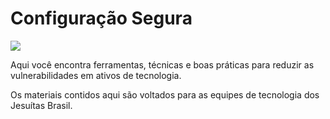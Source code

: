 # Configuração Segura

![](/img/config_segura.jpg)

Aqui você encontra ferramentas, técnicas e boas práticas para reduzir as vulnerabilidades em ativos de tecnologia.

Os materiais contidos aqui são voltados para as equipes de tecnologia dos Jesuítas Brasil.

